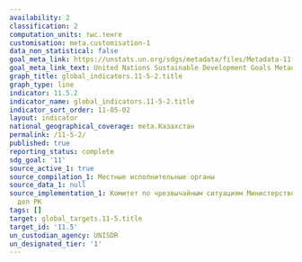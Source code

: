 ```yaml
---
availability: 2
classification: 2
computation_units: тыс.тенге
customisation: meta.customisation-1
data_non_statistical: false
goal_meta_link: https://unstats.un.org/sdgs/metadata/files/Metadata-11-05-02.pdf
goal_meta_link_text: United Nations Sustainable Development Goals Metadata (pdf 2066kB)
graph_title: global_indicators.11-5-2.title
graph_type: line
indicator: 11.5.2
indicator_name: global_indicators.11-5-2.title
indicator_sort_order: 11-05-02
layout: indicator
national_geographical_coverage: meta.Казахстан
permalink: /11-5-2/
published: true
reporting_status: complete
sdg_goal: '11'
source_active_1: true
source_compilation_1: Местные исполнительные органы
source_data_1: null
source_implementation_1: Комитет по чрезвычайным ситуациям Министерство внутренних
  дел РК
tags: []
target: global_targets.11-5.title
target_id: '11.5'
un_custodian_agency: UNISDR
un_designated_tier: '1'
---
```

